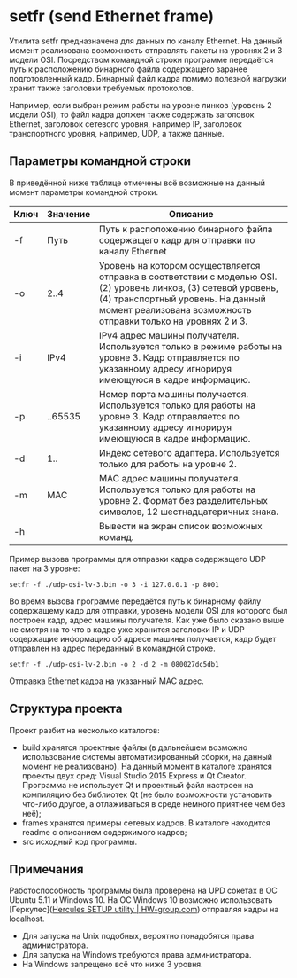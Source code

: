 # setfr (send Ethernet frame)

Утилита setfr предназначена для данных по каналу Ethernet. На данный момент реализована возможность отправлять пакеты на уровнях 2 и 3 модели OSI. Посредством командной строки программе передаётся путь к расположению бинарного файла содержащего заранее подготовленный кадр. Бинарный файл кадра помимо полезной нагрузки хранит также заголовки требуемых протоколов.

Например, если выбран режим работы на уровне линков (уровень 2 модели OSI), то файл кадра должен также содержать заголовок Ethernet, заголовок сетевого уровня, например IP, заголовок транспортного уровня, например, UDP, а также данные.

## Параметры командной строки

В приведённой ниже таблице отмечены всё возможные на данный момент параметры командной строки.

| Ключ | Значение | Описание                                                     |
| ---- | -------- | ------------------------------------------------------------ |
| -f   | Путь     | Путь к расположению бинарного файла содержащего кадр для отправки по каналу Ethernet |
| -o   | 2..4     | Уровень на котором осуществляется отправка в соответствии с моделью OSI. (2) уровень линков, (3) сетевой уровень, (4) транспортный уровень. На данный момент реализована возможность отправки только на уровнях 2 и 3. |
| -i   | IPv4     | IPv4 адрес машины получателя. Используется только в режиме работы на уровне 3. Кадр отправляется по указанному адресу игнорируя имеющуюся в кадре информацию. |
| -p   | ..65535  | Номер порта машины получается. Используется только для работы на уровне 3. Кадр отправляется по указанному адресу игнорируя имеющуюся в кадре информацию. |
| -d   | 1..      | Индекс сетевого адаптера. Используется только для работы на уровне 2. |
| -m   | MAC      | MAC адрес машины получателя. Используется только для работы на уровне 2. Формат без разделительных символов, 12 шестнадцатеричных знака. |
| -h   |          | Вывести на экран список возможных команд.                    |

Пример вызова программы для отправки кадра содержащего UDP пакет на 3 уровне:

```shell
setfr -f ./udp-osi-lv-3.bin -o 3 -i 127.0.0.1 -p 8001
```

Во время вызова программе передаётся путь к бинарному файлу содержащему кадр для отправки, уровень модели OSI для которого был построен кадр, адрес машины получателя. Как уже было сказано выше не смотря на то что в кадре уже хранится заголовки IP и UDP содержащие информацию об адресе машины получается, кадр будет отправлен на адрес переданный в командной строке.

```
setfr -f ./udp-osi-lv-2.bin -o 2 -d 2 -m 080027dc5db1
```

Отправка Ethernet кадра на указанный MAC адрес.

## Структура проекта

Проект разбит на несколько каталогов:

- build хранятся проектные файлы (в дальнейшем возможно использование системы автоматизированный сборки, на данный момент не реализовано). На данный момент в каталоге хранятся проекты двух сред: Visual Studio 2015 Express и Qt Creator. Программа не использует Qt и проектный файл настроен на компиляцию без библиотек Qt (не было возможности установить что-либо другое, а отлаживаться в среде немного приятнее чем без неё);
- frames хранятся примеры сетевых кадров. В каталоге находится readme с описанием содержимого кадров;
- src исходный код программы.

## Примечания

Работоспособность программы была проверена на UPD сокетах в ОС Ubuntu 5.11 и Windows 10. На ОС Windows 10 возможно использовать [Геркулес]([Hercules SETUP utility | HW-group.com](https://www.hw-group.com/software/hercules-setup-utility)) отправляя кадры на localhost.

- Для запуска на Unix подобных, вероятно понадобятся права администратора.
- Для запуска на Windows требуются права администратора.
- На Windows запрещено всё что ниже 3 уровня.

